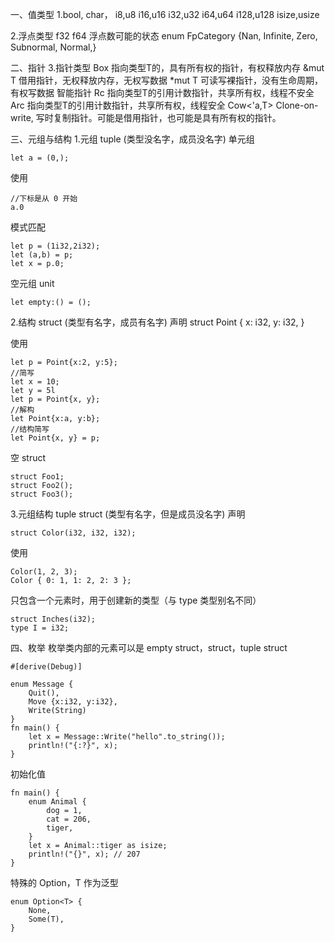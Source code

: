 一、值类型
1.bool, char， i8,u8 i16,u16 i32,u32 i64,u64 i128,u128 isize,usize

2.浮点类型 f32 f64
浮点数可能的状态 enum FpCategory {Nan, Infinite, Zero, Subnormal, Normal,}


二、指针
3.指针类型
Box<T> 指向类型T的，具有所有权的指针，有权释放内存
&mut T 借用指针，无权释放内存，无权写数据
*mut T 可读写裸指针，没有生命周期，有权写数据
智能指针
Rc<T> 指向类型T的引用计数指针，共享所有权，线程不安全
Arc<T> 指向类型T的引用计数指针，共享所有权，线程安全
Cow<'a,T> Clone-on-write, 写时复制指针。可能是借用指针，也可能是具有所有权的指针。


三、元组与结构
1.元组 tuple (类型没名字，成员没名字)
单元组
```
let a = (0,);
```

使用
```
//下标是从 0 开始
a.0
```

模式匹配
```
let p = (1i32,2i32);
let (a,b) = p;
let x = p.0;
```

空元组 unit
```
let empty:() = ();
```


2.结构 struct (类型有名字，成员有名字)
声明
struct Point {
  x: i32,
  y: i32,
}

使用
```
let p = Point{x:2, y:5};
//简写
let x = 10;
let y = 5l
let p = Point{x, y};
//解构
let Point{x:a, y:b};
//结构简写
let Point{x, y} = p;
```

空 struct
```
struct Foo1;
struct Foo2();
struct Foo3();
```


3.元组结构 tuple struct (类型有名字，但是成员没名字)
声明
```
struct Color(i32, i32, i32);
```

使用
```
Color(1, 2, 3);
Color { 0: 1, 1: 2, 2: 3 };
```

只包含一个元素时，用于创建新的类型（与 type 类型别名不同）
```
struct Inches(i32);
type I = i32;
```


四、枚举
枚举类内部的元素可以是 empty struct，struct，tuple struct
```
#[derive(Debug)]

enum Message {
    Quit(),
    Move {x:i32, y:i32},
    Write(String)
}
fn main() {
    let x = Message::Write("hello".to_string());
    println!("{:?}", x);
}
```

初始化值
```
fn main() {
    enum Animal {
        dog = 1,
        cat = 206,
        tiger,
    }
    let x = Animal::tiger as isize;
    println!("{}", x); // 207
}
```

特殊的 Option，T 作为泛型
```
enum Option<T> {
    None,
    Some(T),
}
```
